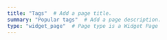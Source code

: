 ```yaml
---
title: "Tags"  # Add a page title.
summary: "Popular tags"  # Add a page description.
type: "widget_page"  # Page type is a Widget Page
---
```


&nbsp;  
